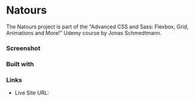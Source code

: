 # Natours

The Natours project is part of the "Advanced CSS and Sass: Flexbox, Grid, Animations and More!" Udemy course by Jonas Schmedtmann. 

### Screenshot

### Built with


### Links

- Live Site URL: 
